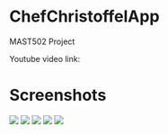 # ChefChristoffelApp
MAST502 Project

Youtube video link:

# Screenshots 
![](Ss1)
![](Ss2)
![](Ss3)
![](Ss4)
![](Ss5)
